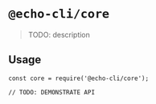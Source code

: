 # `@echo-cli/core`

> TODO: description

## Usage

```
const core = require('@echo-cli/core');

// TODO: DEMONSTRATE API
```
